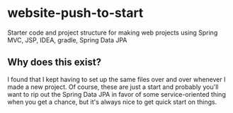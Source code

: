 website-push-to-start
=====================

Starter code and project structure for making web projects using Spring MVC, JSP, IDEA, gradle, Spring Data JPA

Why does this exist?
--------------------

I found that I kept having to set up the same files over and over whenever I made a new project. Of course, these are just a start and probably you'll want to rip out the Spring Data JPA in favor of some service-oriented thing when you get a chance, but it's always nice to get quick start on things.
